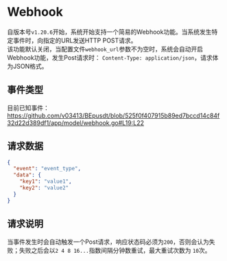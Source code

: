 # Webhook

自版本号`v1.20.6`开始，系统开始支持一个简易的Webhook功能。当系统发生特定事件时，向指定的URL发送HTTP POST请求。  
该功能默认关闭，当配置文件`webhook_url`参数不为空时，系统会自动开启Webhook功能，发生Post请求时：
`Content-Type: application/json`，请求体为JSON格式。

## 事件类型

目前已知事件：https://github.com/v03413/BEpusdt/blob/525f0f407915b89ed7bccd14c84f32d22d389df1/app/model/webhook.go#L19:L22

## 请求数据

```json
{
  "event": "event_type",
  "data": {
    "key1": "value1",
    "key2": "value2"
  }
}
```

## 请求说明

当事件发生时会自动触发一个Post请求，响应状态码必须为`200`，否则会认为失败；失败之后会以`2 4 8 16...`指数间隔分钟数重试，最大重试次数为
`10`次。